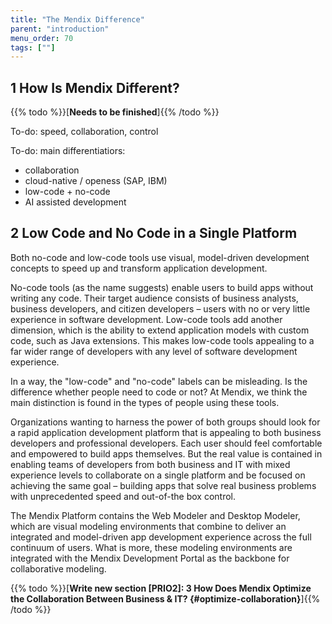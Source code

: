 ```yaml
---
title: "The Mendix Difference"
parent: "introduction"
menu_order: 70
tags: [""]
---
```


## 1 How Is Mendix Different?

{{% todo %}}[**Needs to be finished**]{{% /todo %}} 

To-do: speed, collaboration, control

To-do: main differentiatiors:
- collaboration
- cloud-native / openess (SAP, IBM)
- low-code + no-code
- AI assisted development

## 2 Low Code and No Code in a Single Platform

Both no-code and low-code tools use visual, model-driven development concepts to speed up and transform application development.

No-code tools (as the name suggests) enable users to build apps without writing any code. Their target audience consists of business analysts, business developers, and citizen developers – users with no or very little experience in software development. Low-code tools add another dimension, which is the ability to extend application models with custom code, such as Java extensions. This makes low-code tools appealing to a far wider range of developers with any level of software development experience.

In a way, the "low-code" and "no-code" labels can be misleading. Is the difference whether people need to code or not? At Mendix, we think the main distinction is found in the types of people using these tools.

Organizations wanting to harness the power of both groups should look for a rapid application development platform that is appealing to both business developers and professional developers. Each user should feel comfortable and empowered to build apps themselves. But the real value is contained in enabling teams of developers from both business and IT with mixed experience levels to collaborate on a single platform and be focused on achieving the same goal – building apps that solve real business problems with unprecedented speed and out-of-the box control.

The Mendix Platform contains the Web Modeler and Desktop Modeler, which are visual modeling environments that combine to deliver an integrated and model-driven app development experience across the full continuum of users. What is more, these modeling environments are integrated with the Mendix Development Portal as the backbone for collaborative modeling.

{{% todo %}}[**Write new section [PRIO2]: 3 How Does Mendix Optimize the Collaboration Between Business & IT? {#optimize-collaboration}**]{{% /todo %}}
